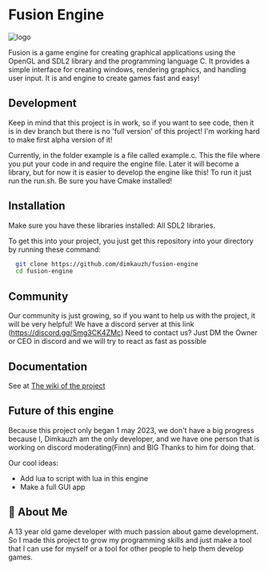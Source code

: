 # Fusion Engine 
![logo](https://user-images.githubusercontent.com/106883655/233103547-5693b2a3-22b9-4b68-ac2a-7220f16d48df.png)

Fusion is a game engine for creating graphical applications using the 
OpenGL and SDL2 library and the programming language C. It provides a simple interface for creating windows, 
rendering graphics, and handling user input. It is and engine to create 
games fast and easy!




## Development

Keep in mind that this project is in work, so if you want to see code, 
then it is in dev branch but there is no 'full version' of this project! 
I'm working hard to make first alpha version of it!

Currently, in the folder example is a file called example.c. This the file where you put your code in and require the engine file. Later it will become a library, but for now it is easier to develop the engine like this! To run it just run the run.sh. Be sure you have Cmake installed!


## Installation

Make sure you have these libraries installed: All SDL2 libraries.

To get this into your project, you just get this repository into your 
directory by running these command:

```bash
  git clone https://github.com/dimkauzh/fusion-engine
  cd fusion-engine
```

## Community
Our community is just growing, so if you want to help us with the project, 
it will be very helpful!
We have a discord server at this link (https://discord.gg/Smg3CK4ZMc)
Need to contact us? Just DM the Owner or CEO in discord and we will try to react as fast as possible

## Documentation

See at [The wiki of the project](https://github.com/dimkauzh/fusion-engine/wiki)

## Future of this engine
Because this project only began 1 may 2023, we don't have a big progress because I, Dimkauzh am the only developer, and we have one person that is working on discord moderating(Finn) and BIG Thanks to him for doing that.

Our cool ideas:
  - Add lua to script with lua in this engine
  - Make a full GUI app

## 🚀 About Me
A 13 year old game developer with much passion about game development. So I made this project to grow my programming skills and just make a tool that I can use for myself or a tool for other people to help them develop games.


